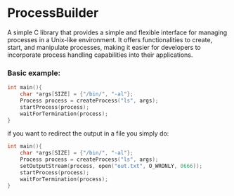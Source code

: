 # ProcessBuilder
A simple C library that provides a simple and flexible interface for managing processes in a Unix-like environment. It offers functionalities to create, start, and manipulate processes, making it easier for developers to incorporate process handling capabilities into their applications.

### Basic example:
```c
int main(){
    char *args[SIZE] = {"/bin/", "-al"};
    Process process = createProcess("ls", args);
    startProcess(process);
    waitForTermination(process);
}
```
if you want to redirect the output in a file you simply do:
```c
int main(){
    char *args[SIZE] = {"/bin/", "-al"};
    Process process = createProcess("ls", args);
    setOutputStream(process, open("out.txt", O_WRONLY, 0666));
    startProcess(process);
    waitForTermination(process);
}
```
